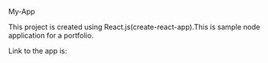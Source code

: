 My-App

This project is created using React.js(create-react-app).This is sample node application for a portfolio.

Link to the app is:



